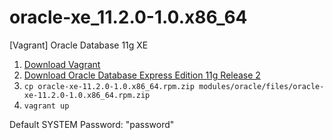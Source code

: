 # oracle-xe_11.2.0-1.0.x86_64
[Vagrant] Oracle Database 11g XE

1. [Download Vagrant](https://www.vagrantup.com/)
2. [Download Oracle Database Express Edition 11g Release 2](http://www.oracle.com/technetwork/database/database-technologies/express-edition/downloads/index.html)
3. `cp oracle-xe-11.2.0-1.0.x86_64.rpm.zip modules/oracle/files/oracle-xe-11.2.0-1.0.x86_64.rpm.zip`
4. `vagrant up`

Default SYSTEM Password: "password"
